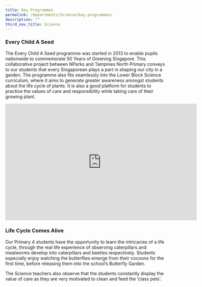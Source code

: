 ```yaml
---
title: Key Programmes
permalink: /departments/Science/key-programmes/
description: ""
third_nav_title: Science
---
```

### Every Child A Seed

The Every Child A Seed programme was started in 2013 to enable pupils nationwide to commemorate 50 Years of Greening Singapore. This collaborative project between NParks and Tampines North Primary conveys to our students that every Singaporean plays a part in shaping our city in a garden. The programme also fits seamlessly into the Lower Block Science curriculum, where it aims to generate greater awareness amongst students about the life cycle of plants. It is also a good platform for students to practice the values of care and responsibility while taking care of their growing plant.

<center><iframe allowfullscreen="true" height="366" width="600" frameborder="0" src="https://docs.google.com/presentation/d/e/2PACX-1vR6RBayN5sWBnZIAEid79MHpE-ilr1wGrO5gyvudMC5K7ThYFfr6AZYv_D0fziOw_mBR0YWarxy5Hlg/embed?start=false&amp;loop=true&amp;delayms=3000"></iframe></center>

### Life Cycle Comes Alive


Our Primary 4 students have the opportunity to learn the intricacies of a life cycle, through the real life experience of observing caterpillars and mealworms develop into caterpillars and beetles respectively. Students especially enjoy watching the butterflies emerge from their cocoons for the first time, before releasing them into the school’s Butterfly Garden.

The Science teachers also observe that the students constantly display the value of care as they are very motivated to clean and feed the ‘class pets’.